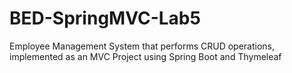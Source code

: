 # BED-SpringMVC-Lab5

Employee Management System that performs CRUD operations, implemented as an MVC Project using Spring Boot and Thymeleaf
